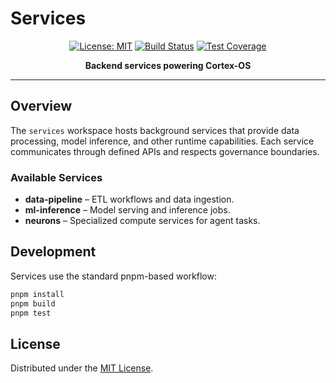 # Services

<div align="center">

[![License: MIT](https://img.shields.io/badge/License-MIT-yellow.svg)](../LICENSE)
[![Build Status](https://img.shields.io/badge/build-passing-brightgreen)](../README.md#build-status)
[![Test Coverage](https://img.shields.io/badge/coverage-90%25+-brightgreen)](../README.md#testing)

**Backend services powering Cortex-OS**
</div>

---

## Overview
The `services` workspace hosts background services that provide data processing, model inference, and other runtime capabilities. Each service communicates through defined APIs and respects governance boundaries.

### Available Services
- **data-pipeline** – ETL workflows and data ingestion.
- **ml-inference** – Model serving and inference jobs.
- **neurons** – Specialized compute services for agent tasks.

## Development
Services use the standard pnpm-based workflow:

```bash
pnpm install
pnpm build
pnpm test
```

## License
Distributed under the [MIT License](../LICENSE).

